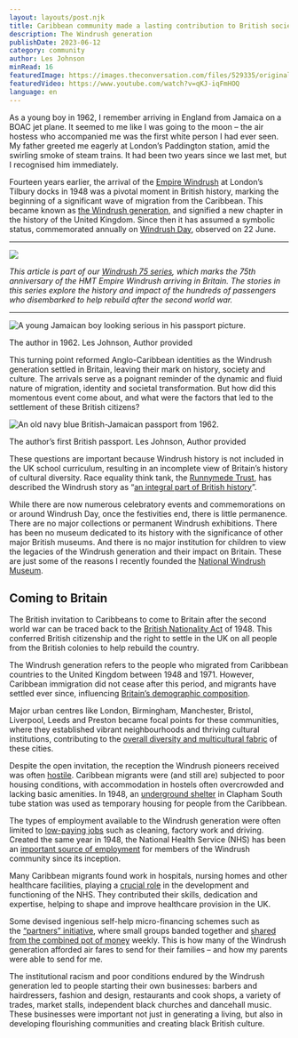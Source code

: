 ```yaml
---
layout: layouts/post.njk
title: Caribbean community made a lasting contribution to British society
description: The Windrush generation
publishDate: 2023-06-12
category: community
author: Les Johnson
minRead: 16
featuredImage: https://images.theconversation.com/files/529335/original/file-20230531-17-r30h9j.jpg?ixlib=rb-1.1.0&rect=101%2C110%2C5439%2C3555&q=45&auto=format&w=926&fit=clip
featuredVideo: https://www.youtube.com/watch?v=qKJ-iqFmHOQ
language: en
---
```


<!--StartFragment-->

As a young boy in 1962, I remember arriving in England from Jamaica on a BOAC jet plane. It seemed to me like I was going to the moon – the air hostess who accompanied me was the first white person I had ever seen. My father greeted me eagerly at London’s Paddington station, amid the swirling smoke of steam trains. It had been two years since we last met, but I recognised him immediately.

Fourteen years earlier, the arrival of the [Empire Windrush](https://www.english-heritage.org.uk/visit/inspire-me/the-story-of-windrush/) at London’s Tilbury docks in 1948 was a pivotal moment in British history, marking the beginning of a significant wave of migration from the Caribbean. This became known as [the Windrush generation](https://www.bbc.co.uk/news/uk-43782241), and signified a new chapter in the history of the United Kingdom. Since then it has assumed a symbolic status, commemorated annually on [Windrush Day](https://lordslibrary.parliament.uk/arrival-of-the-empire-windrush-celebrating-the-75th-anniversary/), observed on 22 June.

---

![](https://images.theconversation.com/files/528239/original/file-20230525-19-6vicuz.png?ixlib=rb-1.1.0&q=45&auto=format&w=237&fit=clip)

_This article is part of our [Windrush 75 series](https://theconversation.com/topics/windrush-75-139220?utm_source=TCUK&utm_medium=linkback&utm_campaign=Windrush75&utm_content=InArticleTop), which marks the 75th anniversary of the HMT Empire Windrush arriving in Britain. The stories in this series explore the history and impact of the hundreds of passengers who disembarked to help rebuild after the second world war._

---

![A young Jamaican boy looking serious in his passport picture.](https://images.theconversation.com/files/529345/original/file-20230531-23-w5p0c2.png?ixlib=rb-1.1.0&q=45&auto=format&w=237&fit=clip)

The author in 1962. Les Johnson, Author provided

This turning point reformed Anglo-Caribbean identities as the Windrush generation settled in Britain, leaving their mark on history, society and culture. The arrivals serve as a poignant reminder of the dynamic and fluid nature of migration, identity and societal transformation. But how did this momentous event come about, and what were the factors that led to the settlement of these British citizens?

![An old navy blue British-Jamaican passport from 1962.](https://images.theconversation.com/files/529341/original/file-20230531-19-mnn417.png?ixlib=rb-1.1.0&q=45&auto=format&w=237&fit=clip)

The author’s first British passport. Les Johnson, Author provided

These questions are important because Windrush history is not included in the UK school curriculum, resulting in an incomplete view of Britain’s history of cultural diversity. Race equality think tank, the [Runnymede Trust](https://www.runnymedetrust.org/about/about-us), has described the Windrush story as “[an integral part of British history](https://inews.co.uk/news/education/michael-gove-drop-windrush-generation-national-curriculum-459957)”.

While there are now numerous celebratory events and commemorations on or around Windrush Day, once the festivities end, there is little permanence. There are no major collections or permanent Windrush exhibitions. There has been no museum dedicated to its history with the significance of other major British museums. And there is no major institution for children to view the legacies of the Windrush generation and their impact on Britain. These are just some of the reasons I recently founded the [National Windrush Museum](https://www.nationalwindrushmuseum.com/our-vision).

## Coming to Britain

The British invitation to Caribbeans to come to Britain after the second world war can be traced back to the [British Nationality Act](https://www.legislation.gov.uk/ukpga/Geo6/11-12/56/enacted) of 1948. This conferred British citizenship and the right to settle in the UK on all people from the British colonies to help rebuild the country.

The Windrush generation refers to the people who migrated from Caribbean countries to the United Kingdom between 1948 and 1971. However, Caribbean immigration did not cease after this period, and migrants have settled ever since, influencing [Britain’s demographic composition](<https://www.ons.gov.uk/peoplepopulationandcommunity/culturalidentity/ethnicity/bulletins/ethnicgroupenglandandwales/census2021#:%7E:text=In%20England%20the%20percentage%20of,was%204.2%25%20(2.4%20million)>).

<!--EndFragment-->

<!--StartFragment-->

Major urban centres like London, Birmingham, Manchester, Bristol, Liverpool, Leeds and Preston became focal points for these communities, where they established vibrant neighbourhoods and thriving cultural institutions, contributing to the [overall diversity and multicultural fabric](https://publications.goettingen-research-online.de/bitstream/2/111211/1/ER-2007-Complexities_Cohesion_Britain_CIC.pdf) of these cities.

Despite the open invitation, the reception the Windrush pioneers received was often [hostile](https://theconversation.com/empire-windrush-how-the-bbc-reported-caribbean-migrants-mixed-reception-in-1948-98593). Caribbean migrants were (and still are) subjected to poor housing conditions, with accommodation in hostels often overcrowded and lacking basic amenities. In 1948, an [underground shelter](https://www.mylondon.news/news/nostalgia/incredible-pictures-show-london-underground-22246855) in Clapham South tube station was used as temporary housing for people from the Caribbean.

The types of employment available to the Windrush generation were often limited to [low-paying jobs](https://www.bl.uk/windrush/articles/how-caribbean-migrants-rebuilt-britain) such as cleaning, factory work and driving. Created the same year in 1948, the National Health Service (NHS) has been an [important source of employment](https://peopleshistorynhs.org/the-windrush-generation-and-the-nhs-by-the-numbers/) for members of the Windrush community since its inception.

Many Caribbean migrants found work in hospitals, nursing homes and other healthcare facilities, playing a [crucial role](https://www.england.nhs.uk/blog/windrush-and-the-nhs-an-entwined-history/) in the development and functioning of the NHS. They contributed their skills, dedication and expertise, helping to shape and improve healthcare provision in the UK.

Some devised ingenious self-help micro-financing schemes such as the [“partners” initiative](https://www.jstor.org/stable/42855610), where small groups banded together and [shared from the combined pot of money](https://www.ft.com/content/7de2eea4-f030-11e9-bfa4-b25f11f42901) weekly. This is how many of the Windrush generation afforded air fares to send for their families – and how my parents were able to send for me.

The institutional racism and poor conditions endured by the Windrush generation led to people starting their own businesses: barbers and hairdressers, fashion and design, restaurants and cook shops, a variety of trades, market stalls, independent black churches and dancehall music. These businesses were important not just in generating a living, but also in developing flourishing communities and creating black British culture.
